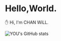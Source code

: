 # Hello,World.
✋ Hi, I'm CHAN WiLL.


![YOU's GitHub stats](https://github-readme-stats.vercel.app/api?username=youchanwill&show_icons=true&theme=)

